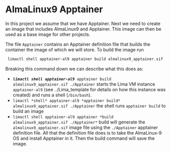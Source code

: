 # AlmaLinux9 Apptainer

In this project we assume that we have Apptainer. Next we need to create an image
that includes AlmaLinux9 and Apptainer. This image can then be used as a base image
for other projects. 

The file `Apptainer` contains an Apptainer definition file that builds the container
the image of which we will store. To build the image run
```bash
 limactl shell apptainer-al9 apptainer build almalinux9_apptainer.sif ./Apptainer
``` 
Breaking this command down we can describe what this does as:
- ***`limactl shell apptainer-al9`***` apptainer build almalinux9_apptainer.sif ./Apptainer`
  starts the Lima VM instance `apptainer-al9`
  (see ../Lima_template for details on how this instance was created) and 
  runs a shell (`/bin/bash`).
- `limactl *shell* apptainer-al9 *apptainer build* almalinux9_apptainer.sif ./Apptainer`
  the shell runs `apptainer build` to build an image
- `limactl shell apptainer-al9 apptainer *build almalinux9_apptainer.sif ./Apptainer*`
  build will generate the `almalinux9_apptainer.sif` image file using the `./Apptainer`
  apptainer definition file.
All that the definition file does is to take the AlmaLinux-9 OS and install Apptainer in
it. Then the build command will save the image.

